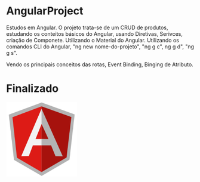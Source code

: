 # AngularProject
 Estudos em Angular. 
O projeto trata-se de um CRUD de produtos, estudando os conteitos básicos do Angular, usando Diretivas, Serivces, criação de Componete. Utilizando o Material do Angular.
Utilizando os comandos CLI do Angular, "ng new nome-do-projeto", "ng g c", ng g d", "ng g s".

Vendo os principais conceitos das rotas, Event Binding, Binging de Atributo.

# Finalizado

  <img align="center" alt="jogo-angular" height="200" width="190" src="https://raw.githubusercontent.com/devicons/devicon/master/icons/angularjs/angularjs-original.svg">


